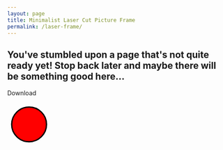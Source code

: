 ```yaml
---
layout: page
title: Minimalist Laser Cut Picture Frame
permalink: /laser-frame/
---
```


<h2>You've stumbled upon a page that's not quite ready yet! Stop back later and maybe there will be something good here...</h2>

<a id="download">Download</a>

<svg id="laser-frame" height="8000" width="8000">
    <circle cx="50" cy="50" r="40" stroke="black" stroke-width="3" fill="red" />
</svg>

<script src="https://cdnjs.cloudflare.com/ajax/libs/svg.js/3.1.2/svg.min.js"></script>
<script src="/lib/laser-frame/main.js"></script>
